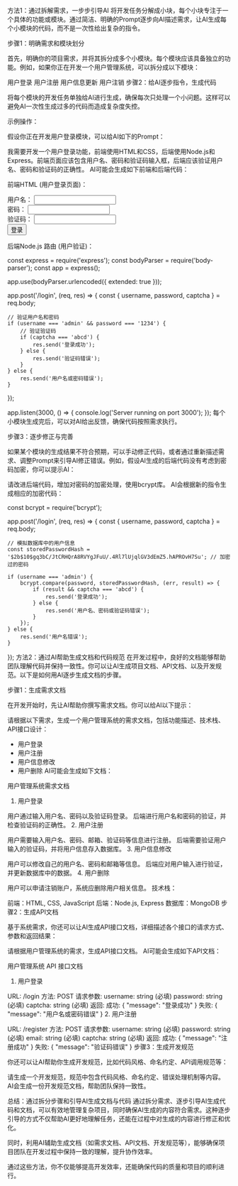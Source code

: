 方法1：通过拆解需求，一步步引导AI
将开发任务分解成小块，每个小块专注于一个具体的功能或模块。通过简洁、明确的Prompt逐步向AI描述需求，让AI生成每个小模块的代码，而不是一次性给出复杂的指令。

步骤1：明确需求和模块划分

首先，明确你的项目需求，并将其拆分成多个小模块。每个模块应该具备独立的功能。例如，如果你正在开发一个用户管理系统，可以拆分成以下模块：

用户登录
用户注册
用户信息更新
用户注销
步骤2：给AI逐步指令，生成代码

将每个模块的开发任务单独给AI进行生成，确保每次只处理一个小问题。这样可以避免AI一次性生成过多的代码而造成复杂度失控。

示例操作：

假设你正在开发用户登录模块，可以给AI如下的Prompt：

我需要开发一个用户登录功能，前端使用HTML和CSS，后端使用Node.js和Express。前端页面应该包含用户名、密码和验证码输入框，后端应该验证用户名、密码和验证码的正确性。
AI可能会生成如下前端和后端代码：

前端HTML (用户登录页面)：

<!DOCTYPE html>
<html lang="en">
<head>
    <meta charset="UTF-8">
    <meta name="viewport" content="width=device-width, initial-scale=1.0">
    <title>登录页面</title>
    <link rel="stylesheet" href="styles.css">
</head>
<body>
    <form action="/login" method="POST">
        <div>
            <label for="username">用户名：</label>
            <input type="text" id="username" name="username" required>
        </div>
        <div>
            <label for="password">密码：</label>
            <input type="password" id="password" name="password" required>
        </div>
        <div>
            <label for="captcha">验证码：</label>
            <input type="text" id="captcha" name="captcha" required>
        </div>
        <button type="submit">登录</button>
    </form>
</body>
</html>
后端Node.js 路由 (用户验证)：

const express = require('express');
const bodyParser = require('body-parser');
const app = express();

app.use(bodyParser.urlencoded({ extended: true }));

app.post('/login', (req, res) => {
    const { username, password, captcha } = req.body;

    // 验证用户名和密码
    if (username === 'admin' && password === '1234') {
        // 验证验证码
        if (captcha === 'abcd') {
            res.send('登录成功');
        } else {
            res.send('验证码错误');
        }
    } else {
        res.send('用户名或密码错误');
    }
});

app.listen(3000, () => {
    console.log('Server running on port 3000');
});
每个小模块生成完后，可以对AI给出反馈，确保代码按照需求执行。

步骤3：逐步修正与完善

如果某个模块的生成结果不符合预期，可以手动修正代码，或者通过重新描述需求、调整Prompt来引导AI修正错误。例如，假设AI生成的后端代码没有考虑到密码加密，你可以提示AI：

请改进后端代码，增加对密码的加密处理，使用bcrypt库。
AI会根据新的指令生成相应的加密代码：

const bcrypt = require('bcrypt');

app.post('/login', (req, res) => {
    const { username, password, captcha } = req.body;

    // 模拟数据库中的用户信息
    const storedPasswordHash = '$2b$10$gq3bC/JtCRHQrA8RVYgJFuU/.4Rl7lUjqlGV3dEmZ5.hAPROvH7Su'; // 加密过的密码

    if (username === 'admin') {
        bcrypt.compare(password, storedPasswordHash, (err, result) => {
            if (result && captcha === 'abcd') {
                res.send('登录成功');
            } else {
                res.send('用户名、密码或验证码错误');
            }
        });
    } else {
        res.send('用户名错误');
    }
});
方法2：通过AI帮助生成文档和代码规范
在开发过程中，良好的文档能够帮助团队理解代码并保持一致性。你可以让AI生成项目文档、API文档、以及开发规范。以下是如何用AI逐步生成文档的步骤。

步骤1：生成需求文档

在开发开始时，先让AI帮助你撰写需求文档。你可以给AI以下提示：

请根据以下需求，生成一个用户管理系统的需求文档，包括功能描述、技术栈、API接口设计：
- 用户登录
- 用户注册
- 用户信息修改
- 用户删除
AI可能会生成如下文档：

用户管理系统需求文档
1. 用户登录

用户通过输入用户名、密码以及验证码登录。
后端进行用户名和密码的验证，并检查验证码的正确性。
2. 用户注册

用户需要输入用户名、密码、邮箱、验证码等信息进行注册。
后端需要验证用户输入的验证码，并将用户信息存入数据库。
3. 用户信息修改

用户可以修改自己的用户名、密码和邮箱等信息。
后端应对用户输入进行验证，并更新数据库中的数据。
4. 用户删除

用户可以申请注销账户，系统应删除用户相关信息。
技术栈：

前端：HTML, CSS, JavaScript
后端：Node.js, Express
数据库：MongoDB
步骤2：生成API文档

基于系统需求，你还可以让AI生成API接口文档，详细描述各个接口的请求方式、参数和返回结果：

请根据用户管理系统的需求，生成API接口文档。
AI可能会生成如下API文档：

用户管理系统 API 接口文档
1. 用户登录

URL: /login
方法: POST
请求参数:
username: string (必填)
password: string (必填)
captcha: string (必填)
返回:
成功: { "message": "登录成功" }
失败: { "message": "用户名或密码错误" }
2. 用户注册

URL: /register
方法: POST
请求参数:
username: string (必填)
password: string (必填)
email: string (必填)
captcha: string (必填)
返回:
成功: { "message": "注册成功" }
失败: { "message": "验证码错误" }
步骤3：生成开发规范

你还可以让AI帮助你生成开发规范，比如代码风格、命名约定、API调用规范等：

请生成一个开发规范，规范中包含代码风格、命名约定、错误处理机制等内容。
AI会生成一份开发规范文档，帮助团队保持一致性。

总结：通过拆分步骤和引导AI生成文档与代码
通过拆分需求、逐步引导AI生成代码和文档，可以有效地管理复杂项目，同时确保AI生成的内容符合需求。这种逐步引导的方式不仅帮助AI更好地理解任务，还能在过程中对生成的内容进行修正和优化。

同时，利用AI辅助生成文档（如需求文档、API文档、开发规范等），能够确保项目团队在开发过程中保持一致的理解，提升协作效率。

通过这些方法，你不仅能够提高开发效率，还能确保代码的质量和项目的顺利进行。